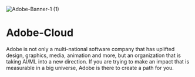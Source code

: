 ![Adobe-Banner-1 (1)](https://user-images.githubusercontent.com/57454288/115319864-8ca69c80-a135-11eb-83e1-7a13fada1be9.png)
# Adobe-Cloud
Adobe is not only a multi-national software company that has uplifted design, graphics, media, animation and more, but an organization that is taking AI/ML into a new direction. If you are trying to make an impact that is measurable in a big universe, Adobe is there to create a path for you.
